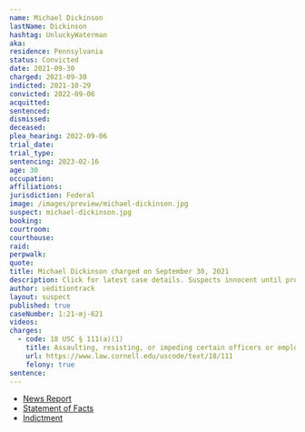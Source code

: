 ```yaml
---
name: Michael Dickinson
lastName: Dickinson
hashtag: UnluckyWaterman
aka:
residence: Pennsylvania
status: Convicted
date: 2021-09-30
charged: 2021-09-30
indicted: 2021-10-29
convicted: 2022-09-06
acquitted:
sentenced:
dismissed:
deceased:
plea_hearing: 2022-09-06
trial_date:
trial_type:
sentencing: 2023-02-16
age: 30
occupation:
affiliations:
jurisdiction: Federal
image: /images/preview/michael-dickinson.jpg
suspect: michael-dickinson.jpg
booking:
courtroom:
courthouse:
raid:
perpwalk:
quote:
title: Michael Dickinson charged on September 30, 2021
description: Click for latest case details. Suspects innocent until proven guilty.
author: seditiontrack
layout: suspect
published: true
caseNumber: 1:21-mj-621
videos:
charges:
  - code: 18 USC § 111(a)(1)
    title: Assaulting, resisting, or impeding certain officers or employees
    url: https://www.law.cornell.edu/uscode/text/18/111
    felony: true
sentence:
---
```


- [News Report](https://www.inquirer.com/news/capitol-riot-arrest-michael-dickinson-philadelphia-20211006.html)
- [Statement of Facts](https://www.justice.gov/usao-dc/case-multi-defendant/file/1439961/download)
- [Indictment](https://extremism.gwu.edu/sites/g/files/zaxdzs2191/f/Michael%20Dickinson%20Indictment.pdf)
